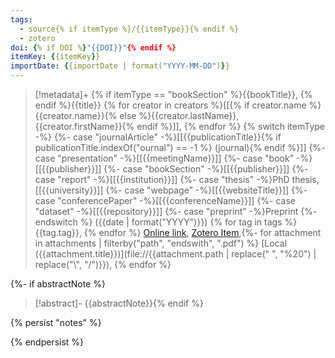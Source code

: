 ```yaml
---
tags:
  - source{% if itemType %}/{{itemType}}{% endif %}
  - zotero
doi: {% if DOI %}"{{DOI}}"{% endif %}
itemKey: {{itemKey}}
importDate: {{importDate | format("YYYY-MM-DD")}}
---
```

>[!metadata]+
> {% if itemType == "bookSection" %}{{bookTitle}}, {% endif %}{{title}}
> {% for creator in creators %}[[{% if creator.name %}{{creator.name}}{% else %}{{creator.lastName}}, {{creator.firstName}}{% endif %}]], {% endfor %}
> {% switch itemType -%}
    {%- case "journalArticle" -%}[[{{publicationTitle}}{% if publicationTitle.indexOf("ournal") == -1 %} (journal){% endif %}]]
    {%- case "presentation" -%}[[{{meetingName}}]]
    {%- case "book" -%}[[{{publisher}}]]
    {%- case "bookSection" -%}[[{{publisher}}]]
    {%- case "report" -%}[[{{institution}}]]
    {%- case "thesis" -%}PhD thesis, [[{{university}}]]
    {%- case "webpage" -%}[[{{websiteTitle}}]]
    {%- case "conferencePaper" -%}[[{{conferenceName}}]]
    {%- case "dataset" -%}[[{{repository}}]]
    {%- case "preprint" -%}Preprint
{%- endswitch %} ({{date | format("YYYY")}})
> {% for tag in tags %}{{tag.tag}}, {% endfor %}
> [Online link]({{url}}), [Zotero Item]({{desktopURI}}),{%- for attachment in attachments | filterby("path", "endswith", ".pdf") %} [Local ({{attachment.title}})](file://{{attachment.path | replace(" ", "%20") | replace("\\", "/")}}), {% endfor %}

{%- if abstractNote %}

>[!abstract]-
>{{abstractNote}}{% endif %}

{% persist "notes" %}

{% endpersist %}